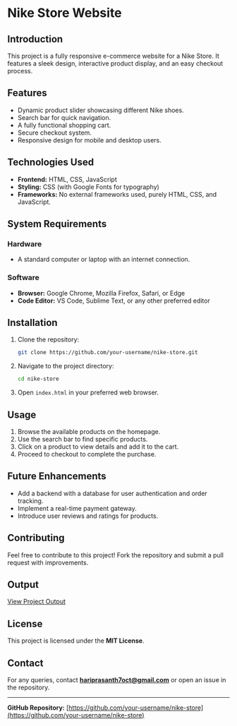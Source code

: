 # Nike Store Website

## Introduction
This project is a fully responsive e-commerce website for a Nike Store. It features a sleek design, interactive product display, and an easy checkout process.

## Features
- Dynamic product slider showcasing different Nike shoes.
- Search bar for quick navigation.
- A fully functional shopping cart.
- Secure checkout system.
- Responsive design for mobile and desktop users.

## Technologies Used
- **Frontend:** HTML, CSS, JavaScript
- **Styling:** CSS (with Google Fonts for typography)
- **Frameworks:** No external frameworks used, purely HTML, CSS, and JavaScript.

## System Requirements
### Hardware
- A standard computer or laptop with an internet connection.

### Software
- **Browser:** Google Chrome, Mozilla Firefox, Safari, or Edge
- **Code Editor:** VS Code, Sublime Text, or any other preferred editor

## Installation
1. Clone the repository:
   ```sh
   git clone https://github.com/your-username/nike-store.git
   ```
2. Navigate to the project directory:
   ```sh
   cd nike-store
   ```
3. Open `index.html` in your preferred web browser.

## Usage
1. Browse the available products on the homepage.
2. Use the search bar to find specific products.
3. Click on a product to view details and add it to the cart.
4. Proceed to checkout to complete the purchase.

## Future Enhancements
- Add a backend with a database for user authentication and order tracking.
- Implement a real-time payment gateway.
- Introduce user reviews and ratings for products.

## Contributing
Feel free to contribute to this project! Fork the repository and submit a pull request with improvements.

## Output
[View Project Output](https://github.com/Hariprasanth2/E-Commerce-Website/blob/d1727110ebea8186f3df756f7c141f995906ae64/Output)


## License
This project is licensed under the **MIT License**.

## Contact
For any queries, contact **hariprasanth7oct@gmail.com** or open an issue in the repository.

---
**GitHub Repository:** [https://github.com/your-username/nike-store](https://github.com/your-username/nike-store)

